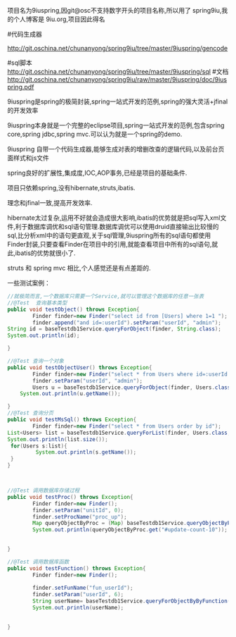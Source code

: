 项目名为9iuspring,因git@osc不支持数字开头的项目名称,所以用了 spring9iu,我的个人博客是 9iu.org,项目因此得名

#代码生成器

http://git.oschina.net/chunanyong/spring9iu/tree/master/9iuspring/gencode

#sql脚本
http://git.oschina.net/chunanyong/spring9iu/tree/master/9iuspring/sql
#文档
http://git.oschina.net/chunanyong/spring9iu/raw/master/9iuspring/doc/9iuspring.pdf

9iuspring是spring的极简封装,spring一站式开发的范例,spring的强大灵活+jfinal的开发效率

9iuspring本身就是一个完整的eclipse项目,spring一站式开发的范例,包含spring core,spring jdbc,spring mvc.可以认为就是一个spring的demo.

9iuspring 自带一个代码生成器,能够生成对表的增删改查的逻辑代码,以及前台页面样式和js文件

spring良好的扩展性,集成度,IOC,AOP事务,已经是项目的基础条件.

项目只依赖spring,没有hibernate,struts,ibatis.

理念和jfinal一致,提高开发效率.

hibernate太过复杂,运用不好就会造成很大影响,ibatis的优势就是把sql写入xml文件,利于数据库调优和sql语句管理.数据库调优可以使用druid直接输出比较慢的sql,比分析xml中的语句更直观,关于sql管理,9iuspring所有的sql语句都使用Finder封装,只要查看Finder在项目中的引用,就能查看项目中所有的sql语句,就此,ibatis的优势就很小了.

struts 和 spring mvc 相比,个人感觉还是有点差距的.

一些测试案例：

```java
//就极简而言,一个数据库只需要一个Service,就可以管理这个数据库的任意一张表 
//@Test  查询基本类型
public void testObject() throws Exception{
        Finder finder=new Finder("select id from [Users] where 1=1 ");
        finder.append("and id=:userId").setParam("userId", "admin");
String id = baseTestdb1Service.queryForObject(finder, String.class);
System.out.println(id);

}

//@Test 查询一个对象
public void testObjectUser() throws Exception{
        Finder finder=new Finder("select * from Users where id=:userId order by id");
        finder.setParam("userId", "admin");
        Users u = baseTestdb1Service.queryForObject(finder, Users.class);
    System.out.println(u.getName());

}
//@Test 查询分页
public void testMsSql() throws Exception{
        Finder finder=new Finder("select * from Users order by id");
List<Users> list = baseTestdb1Service.queryForList(finder, Users.class, new Page(2));
System.out.println(list.size());
 for(Users s:list){
         System.out.println(s.getName());
 }
}



//@Test 调用数据库存储过程
public void testProc() throws Exception{
        Finder finder=new Finder();
        finder.setParam("unitId", 0);
        finder.setProcName("proc_up");
        Map queryObjectByProc = (Map) baseTestdb1Service.queryObjectByProc(finder);
        System.out.println(queryObjectByProc.get("#update-count-10"));
        

}

//@Test 调用数据库函数
public void testFunction() throws Exception{
        Finder finder=new Finder();
        
        finder.setFunName("fun_userId");
        finder.setParam("userId", 6);
        String userName= baseTestdb1Service.queryForObjectByByFunction(finder,String.class);
        System.out.println(userName);
        

}

```